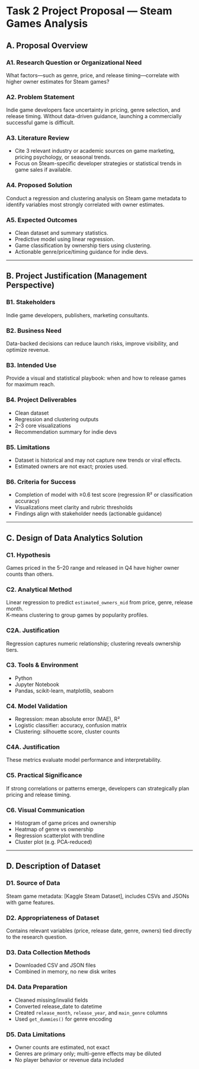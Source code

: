 # Task 2 Project Proposal — Steam Games Analysis

## A. Proposal Overview

### A1. Research Question or Organizational Need
What factors—such as genre, price, and release timing—correlate with higher owner estimates for Steam games?

### A2. Problem Statement
Indie game developers face uncertainty in pricing, genre selection, and release timing. Without data-driven guidance, launching a commercially successful game is difficult.

### A3. Literature Review
- Cite 3 relevant industry or academic sources on game marketing, pricing psychology, or seasonal trends.
- Focus on Steam-specific developer strategies or statistical trends in game sales if available.

### A4. Proposed Solution
Conduct a regression and clustering analysis on Steam game metadata to identify variables most strongly correlated with owner estimates.

### A5. Expected Outcomes
- Clean dataset and summary statistics.
- Predictive model using linear regression.
- Game classification by ownership tiers using clustering.
- Actionable genre/price/timing guidance for indie devs.

---

## B. Project Justification (Management Perspective)

### B1. Stakeholders
Indie game developers, publishers, marketing consultants.

### B2. Business Need
Data-backed decisions can reduce launch risks, improve visibility, and optimize revenue.

### B3. Intended Use
Provide a visual and statistical playbook: when and how to release games for maximum reach.

### B4. Project Deliverables
- Clean dataset
- Regression and clustering outputs
- 2–3 core visualizations
- Recommendation summary for indie devs

### B5. Limitations
- Dataset is historical and may not capture new trends or viral effects.
- Estimated owners are not exact; proxies used.

### B6. Criteria for Success
- Completion of model with ≥0.6 test score (regression R² or classification accuracy)
- Visualizations meet clarity and rubric thresholds
- Findings align with stakeholder needs (actionable guidance)

---

## C. Design of Data Analytics Solution

### C1. Hypothesis
Games priced in the $5–$20 range and released in Q4 have higher owner counts than others.

### C2. Analytical Method
Linear regression to predict `estimated_owners_mid` from price, genre, release month.  
K-means clustering to group games by popularity profiles.

### C2A. Justification
Regression captures numeric relationship; clustering reveals ownership tiers.

### C3. Tools & Environment
- Python
- Jupyter Notebook
- Pandas, scikit-learn, matplotlib, seaborn

### C4. Model Validation
- Regression: mean absolute error (MAE), R²
- Logistic classifier: accuracy, confusion matrix
- Clustering: silhouette score, cluster counts

### C4A. Justification
These metrics evaluate model performance and interpretability.

### C5. Practical Significance
If strong correlations or patterns emerge, developers can strategically plan pricing and release timing.

### C6. Visual Communication
- Histogram of game prices and ownership
- Heatmap of genre vs ownership
- Regression scatterplot with trendline
- Cluster plot (e.g. PCA-reduced)

---

## D. Description of Dataset

### D1. Source of Data
Steam game metadata: [Kaggle Steam Dataset], includes CSVs and JSONs with game features.

### D2. Appropriateness of Dataset
Contains relevant variables (price, release date, genre, owners) tied directly to the research question.

### D3. Data Collection Methods
- Downloaded CSV and JSON files
- Combined in memory, no new disk writes

### D4. Data Preparation
- Cleaned missing/invalid fields
- Converted release_date to datetime
- Created `release_month`, `release_year`, and `main_genre` columns
- Used `get_dummies()` for genre encoding

### D5. Data Limitations
- Owner counts are estimated, not exact
- Genres are primary only; multi-genre effects may be diluted
- No player behavior or revenue data included


